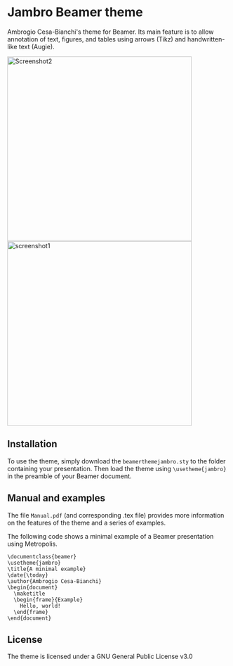 # Jambro Beamer theme
Ambrogio Cesa-Bianchi's theme for Beamer. Its main feature is to allow annotation of text, figures, and tables using arrows (Tikz) and handwritten-like text (Augie).

<img width="420" alt="Screenshot2" src="https://user-images.githubusercontent.com/45069084/201375060-75b98059-c461-4ab8-81b8-f39472bb8578.png"> <img width="420" alt="screenshot1" src="https://user-images.githubusercontent.com/45069084/201373761-2ae948e3-750d-4ba8-9326-b179e1d0fb0f.png"> 

## Installation

To use the theme, simply download the `beamerthemejambro.sty` to the folder containing your presentation. Then load the theme using `\usetheme{jambro}` in the preamble of your Beamer document.

## Manual and examples

The file `Manual.pdf` (and corresponding .tex file) provides more information on the features of the theme and a series of examples.

The following code shows a minimal example of a Beamer presentation using Metropolis.

```
\documentclass{beamer}
\usetheme{jambro}
\title{A minimal example}
\date{\today}
\author{Ambrogio Cesa-Bianchi}
\begin{document}
  \maketitle
  \begin{frame}{Example}
    Hello, world!
  \end{frame}
\end{document}
```

## License
The theme is licensed under a GNU General Public License v3.0
